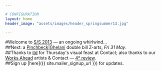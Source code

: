 ```yaml
---

# CONFIGURATION
layout: home
header_image: "assets/images/header_springsummer13.jpg"

---
```

#Welcome to [S/S 2013](/current/2013-springsummer/index.html) — an ongoing whirlwind...    
##Next: a [Pinchbeck|Ghelani](/current/2013-springsummer/pinchbeckghelani/index.html) double bill Z-arts, *Fri 31 May*.    
##Thanks to [itd](/current/2013-springsummer/itd/index.html) for Thursday's visual feast at Contact; also thanks to our [Works Ahead](/current/2013-worksahead/index.html) artists & Contact — [4* review](http://wos.im/109GIFV).    
##Sign up [here]({{ site.mailer_signup_url }}) for updates.
